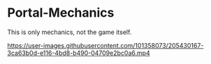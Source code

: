 # Portal-Mechanics
This is only mechanics, not the game itself.


https://user-images.githubusercontent.com/101358073/205430167-3ca63b0d-e116-4bd8-b490-04709e2bc0a6.mp4

